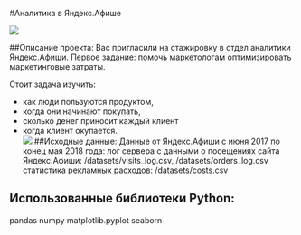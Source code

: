 #Аналитика в Яндекс.Афише

![](/media/da-07-romi-2)

##Описание проекта: 
Вас пригласили на стажировку в отдел аналитики Яндекс.Афиши. Первое задание: помочь маркетологам оптимизировать маркетинговые затраты.

Стоит задача изучить:
- как люди пользуются продуктом,
- когда они начинают покупать,
- сколько денег приносит каждый клиент
- когда клиент окупается.\
![](/media/da-07-romi-1)
##Исходные данные: 
Данные от Яндекс.Афиши с июня 2017 по конец мая 2018 года:
лог сервера с данными о посещениях сайта Яндекс.Афиши: /datasets/visits_log.csv, /datasets/orders_log.csv
статистика рекламных расходов:   /datasets/costs.csv


## Использованные библиотеки Python:
pandas
numpy
matplotlib.pyplot
seaborn
